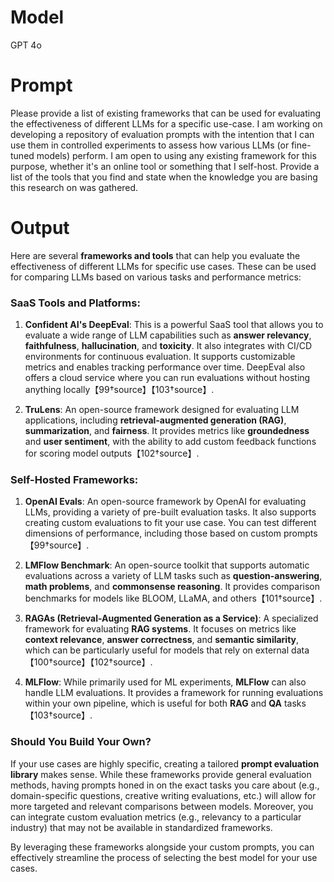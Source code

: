 # Model 

GPT 4o

# Prompt

Please provide a list of existing frameworks that can be used for evaluating the effectiveness of different LLMs for a specific use-case. I am working on developing a repository of evaluation prompts with the intention that I can use them in controlled experiments to assess how various LLMs (or fine-tuned models) perform. I am open to using any existing framework for this purpose, whether it's an online tool or something that I self-host. 
Provide a list of the tools that you find and state when the knowledge you are basing this research on was gathered.

# Output

Here are several **frameworks and tools** that can help you evaluate the effectiveness of different LLMs for specific use cases. These can be used for comparing LLMs based on various tasks and performance metrics:

### SaaS Tools and Platforms:
1. **Confident AI's DeepEval**: This is a powerful SaaS tool that allows you to evaluate a wide range of LLM capabilities such as **answer relevancy**, **faithfulness**, **hallucination**, and **toxicity**. It also integrates with CI/CD environments for continuous evaluation. It supports customizable metrics and enables tracking performance over time. DeepEval also offers a cloud service where you can run evaluations without hosting anything locally【99†source】【103†source】.

2. **TruLens**: An open-source framework designed for evaluating LLM applications, including **retrieval-augmented generation (RAG)**, **summarization**, and **fairness**. It provides metrics like **groundedness** and **user sentiment**, with the ability to add custom feedback functions for scoring model outputs【102†source】.

### Self-Hosted Frameworks:
1. **OpenAI Evals**: An open-source framework by OpenAI for evaluating LLMs, providing a variety of pre-built evaluation tasks. It also supports creating custom evaluations to fit your use case. You can test different dimensions of performance, including those based on custom prompts【99†source】.

2. **LMFlow Benchmark**: An open-source toolkit that supports automatic evaluations across a variety of LLM tasks such as **question-answering**, **math problems**, and **commonsense reasoning**. It provides comparison benchmarks for models like BLOOM, LLaMA, and others【101†source】.

3. **RAGAs (Retrieval-Augmented Generation as a Service)**: A specialized framework for evaluating **RAG systems**. It focuses on metrics like **context relevance**, **answer correctness**, and **semantic similarity**, which can be particularly useful for models that rely on external data【100†source】【102†source】.

4. **MLFlow**: While primarily used for ML experiments, **MLFlow** can also handle LLM evaluations. It provides a framework for running evaluations within your own pipeline, which is useful for both **RAG** and **QA** tasks【103†source】.

### Should You Build Your Own?
If your use cases are highly specific, creating a tailored **prompt evaluation library** makes sense. While these frameworks provide general evaluation methods, having prompts honed in on the exact tasks you care about (e.g., domain-specific questions, creative writing evaluations, etc.) will allow for more targeted and relevant comparisons between models. Moreover, you can integrate custom evaluation metrics (e.g., relevancy to a particular industry) that may not be available in standardized frameworks.

By leveraging these frameworks alongside your custom prompts, you can effectively streamline the process of selecting the best model for your use cases.